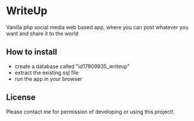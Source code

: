# WriteUp

Vanilla php social media web based app, where you can post whatever you want and share it to the world

## How to install

 - create a database called "id17909935_writeup"
 - extract the existing sql file
 - run the app in your browser

## License

Please contact me for permission of developing or using this project!.
